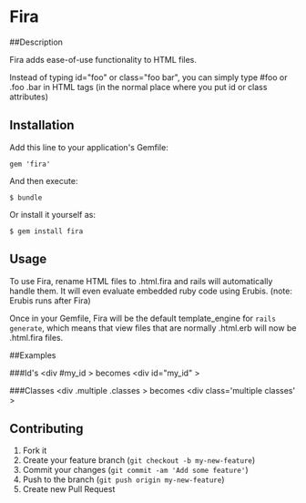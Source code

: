 # Fira

##Description

Fira adds ease-of-use functionality to HTML files. 

Instead of typing id="foo" or class="foo bar", you can simply type #foo or .foo .bar in HTML tags (in the normal place where you put id or class attributes)

## Installation

Add this line to your application's Gemfile:

    gem 'fira'

And then execute:

    $ bundle

Or install it yourself as:

    $ gem install fira

## Usage

To use Fira, rename HTML files to .html.fira and rails will automatically handle them. It will even evaluate embedded ruby code using Erubis. (note: Erubis runs after Fira)

Once in your Gemfile, Fira will be the default template_engine for <code>rails generate</code>, which means that view files that are normally .html.erb will now be .html.fira files.

##Examples

###Id's
&lt;div #my_id &gt; becomes &lt;div id="my_id" &gt;

###Classes
&lt;div .multiple .classes &gt; becomes &lt;div class='multiple classes' &gt;

## Contributing

1. Fork it
2. Create your feature branch (`git checkout -b my-new-feature`)
3. Commit your changes (`git commit -am 'Add some feature'`)
4. Push to the branch (`git push origin my-new-feature`)
5. Create new Pull Request
